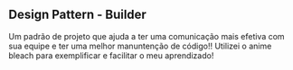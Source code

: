 ## Design Pattern - Builder
<p>Um padrão de projeto que ajuda a ter uma comunicação mais efetiva com sua equipe e ter uma melhor manuntenção de código!! Utilizei o anime bleach para exemplificar e facilitar o meu aprendizado!</p>
